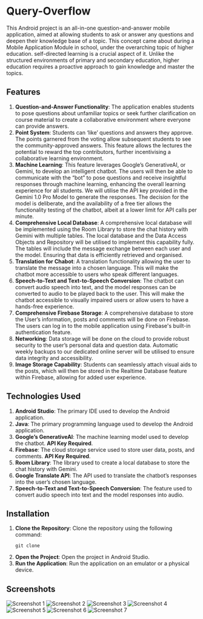 # Query-Overflow

This Android project is an all-in-one question-and-answer mobile application, aimed at allowing students to ask or answer any questions and deepen their knowledge base of a topic. This concept came about during a Mobile Application Module in school, under the overarching topic of higher education. self-directed learning is a crucial aspect of it. Unlike the structured environments of primary and secondary education, higher education requires a proactive approach to gain knowledge and master the topics.

## Features

1. **Question-and-Answer Functionality**: The application enables students to pose questions about unfamiliar topics or seek further clarification on course material to create a collaborative environment where everyone can provide answers.
2. **Point System**: Students can ‘like’ questions and answers they approve. The points garnered from the voting allow subsequent students to see the community-approved answers. This feature allows the lectures the potential to reward the top contributors, further incentivising a collaborative learning environment.
3. **Machine Learning**: This feature leverages Google’s GenerativeAI, or Gemini, to develop an intelligent chatbot. The users will then be able to communicate with the “bot” to pose questions and receive insightful responses through machine learning, enhancing the overall learning experience for all students. We will utilise the API key provided in the Gemini 1.0 Pro Model to generate the responses. The decision for the model is deliberate, and the availability of a free tier allows the functionality testing of the chatbot, albeit at a lower limit for API calls per minute.
4. **Comprehensive Local Database**: A comprehensive local database will be implemented using the Room Library to store the chat history with Gemini with multiple tables. The local database and the Data Access Objects and Repository will be utilised to implement this capability fully. The tables will include the message exchange between each user and the model. Ensuring that data is efficiently retrieved and organised.
5. **Translation for Chabot**: A translation functionality allowing the user to translate the message into a chosen language. This will make the chatbot more accessible to users who speak different languages.
6. **Speech-to-Text and Text-to-Speech Conversion**: The chatbot can convert audio speech into text, and the model responses can be converted to audio to be played back to the user. This will make the chatbot accessible to visually impaired users or allow users to have a hands-free experience.
7. **Comprehensive Firebase Storage**: A comprehensive database to store the User’s information, posts and comments will be done on Firebase. The users can log in to the mobile application using Firebase's built-in authentication feature.
8. **Networking**: Data storage will be done on the cloud to provide robust security to the user’s personal data and question data. Automatic weekly backups to our dedicated online server will be utilised to ensure data integrity and accessibility.
9. **Image Storage Capability**: Students can seamlessly attach visual aids to the posts, which will then be stored in the Realtime Database feature within Firebase, allowing for added user experience.

## Technologies Used

1. **Android Studio**: The primary IDE used to develop the Android application.
2. **Java**: The primary programming language used to develop the Android application.
3. **Google’s GenerativeAI**: The machine learning model used to develop the chatbot. **API Key Required**.
4. **Firebase**: The cloud storage service used to store user data, posts, and comments. **API Key Required**.
5. **Room Library**: The library used to create a local database to store the chat history with Gemini.
6. **Google Translate API**: The API used to translate the chatbot’s responses into the user’s chosen language.
7. **Speech-to-Text and Text-to-Speech Conversion**: The feature used to convert audio speech into text and the model responses into audio.

## Installation

1. **Clone the Repository**: Clone the repository using the following command:
   ```
   git clone
    ```
2. **Open the Project**: Open the project in Android Studio.
3. **Run the Application**: Run the application on an emulator or a physical device.

## Screenshots

![Screenshot 1](screenshots\home-page.png)
![Screenshot 2](screenshots\welcome-page.png)
![Screenshot 3](screenshots\question-view.png)
![Screenshot 4](screenshots\new-question.png)
![Screenshot 5](screenshots\room-selection.png)
![Screenshot 6](screenshots\chat-room.png)
![Screenshot 7](screenshots\translation-chat.png)